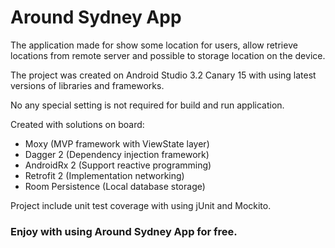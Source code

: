 
# Around Sydney App

The application made for show some location for users, allow retrieve locations from remote server and possible to storage location on the device.

The project was created on Android Studio 3.2 Canary 15 with using latest versions of libraries and frameworks.

No any special setting is not required for build and run application.

Created with solutions on board:
- Moxy (MVP framework with ViewState layer)
- Dagger 2 (Dependency injection framework)
- AndroidRx 2 (Support reactive programming)
- Retrofit 2 (Implementation networking)
- Room Persistence (Local database storage)

Project include unit test coverage with using jUnit and Mockito.

### Enjoy with using Around Sydney App for free.
